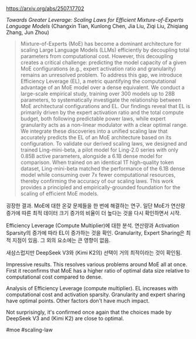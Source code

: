 https://arxiv.org/abs/2507.17702

*Towards Greater Leverage: Scaling Laws for Efficient Mixture-of-Experts Language Models* (Changxin Tian, Kunlong Chen, Jia Liu, Ziqi Liu, Zhiqiang Zhang, Jun Zhou)

> Mixture-of-Experts (MoE) has become a dominant architecture for scaling Large Language Models (LLMs) efficiently by decoupling total parameters from computational cost. However, this decoupling creates a critical challenge: predicting the model capacity of a given MoE configurations (e.g., expert activation ratio and granularity) remains an unresolved problem. To address this gap, we introduce Efficiency Leverage (EL), a metric quantifying the computational advantage of an MoE model over a dense equivalent. We conduct a large-scale empirical study, training over 300 models up to 28B parameters, to systematically investigate the relationship between MoE architectural configurations and EL. Our findings reveal that EL is primarily driven by the expert activation ratio and the total compute budget, both following predictable power laws, while expert granularity acts as a non-linear modulator with a clear optimal range. We integrate these discoveries into a unified scaling law that accurately predicts the EL of an MoE architecture based on its configuration. To validate our derived scaling laws, we designed and trained Ling-mini-beta, a pilot model for Ling-2.0 series with only 0.85B active parameters, alongside a 6.1B dense model for comparison. When trained on an identical 1T high-quality token dataset, Ling-mini-beta matched the performance of the 6.1B dense model while consuming over 7x fewer computational resources, thereby confirming the accuracy of our scaling laws. This work provides a principled and empirically-grounded foundation for the scaling of efficient MoE models.

굉장한 결과. MoE에 대한 온갖 문제들을 한 번에 해결하는 연구. 일단 MoE가 연산량 증가에 따른 최적 데이터 크기 증가의 비율이 더 높다는 것을 다시 확인하면서 시작.

Efficiency Leverage (Compute Multiplier)에 대한 분석. 연산량과 Activation Sparsity의 증가에 따라 EL이 증가하는 것을 확인. Granularity, Expert Sharing은 최적 지점이 있음. 그 외의 요소에는 큰 영향이 없음.

새삼스럽지만 DeepSeek V3와 (Kimi K2의) 선택이 거의 최적이라는 것이 확인됨.

Impressive results. This resolves various problems around MoE all at once. First it reconfirms that MoE has a higher ratio of optimal data size relative to computational cost compared to dense.

Analysis of Efficiency Leverage (compute multiplier). EL increases with computational cost and activation sparsity. Granularity and expert sharing have optimal points. Other factors don't have much impact.

Not surprisingly, it's confirmed once again that the choices made by DeepSeek V3 and (Kimi K2) are close to optimal.

#moe #scaling-law 